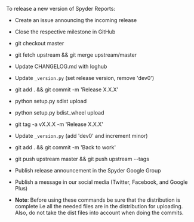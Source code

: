 To release a new version of Spyder Reports:

* Create an issue announcing the incoming release

* Close the respective milestone in GitHub

* git checkout master

* git fetch upstream && git merge upstream/master

* Update CHANGELOG.md with loghub

* Update `_version.py` (set release version, remove 'dev0')

* git add . && git commit -m 'Release X.X.X'

* python setup.py sdist upload

* python setup.py bdist_wheel upload

* git tag -a vX.X.X -m 'Release X.X.X'

* Update `_version.py` (add 'dev0' and increment minor)

* git add . && git commit -m 'Back to work'

* git push upstream master && git push upstream --tags

* Publish release announcement in the Spyder Google Group

* Publish a message in our social media (Twitter, Facebook, and Google Plus)

* **Note**: Before using these commands be sure that the distribution is
complete i.e all the needed files are in the distribution for uploading.
Also, do not take the dist files into account when doing the commits.
